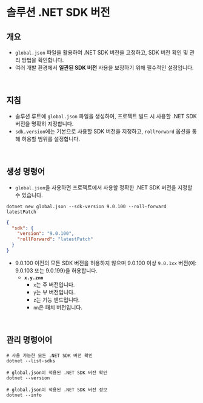 # 솔루션 .NET SDK 버전

## 개요
- `global.json` 파일을 활용하여 .NET SDK 버전을 고정하고, SDK 버전 확인 및 관리 방법을 확인합니다.
- 여러 개발 환경에서 **일관된 SDK 버전** 사용을 보장하기 위해 필수적인 설정입니다.

<br/>

## 지침
- 솔루션 루트에 `global.json` 파일을 생성하여, 프로젝트 빌드 시 사용할 .NET SDK 버전을 명확히 지정합니다.
- `sdk.version`에는 기본으로 사용할 SDK 버전을 지정하고, `rollForward` 옵션을 통해 허용할 범위를 설정합니다.

<br/>

## 생성 명령어
- `global.json`을 사용하면 프로젝트에서 사용할 정확한 .NET SDK 버전을 지정할 수 있습니다.

```shell
dotnet new global.json --sdk-version 9.0.100 --roll-forward latestPatch
```

```json
{
  "sdk": {
    "version": "9.0.100",
    "rollForward": "latestPatch"
  }
}
```

- 9.0.100 이전의 모든 SDK 버전을 허용하지 않으며 9.0.100 이상 `9.0.1xx` 버전(예: 9.0.103 또는 9.0.199)을 허용합니다.
  - **`x.y.znn`**
    - `x`는 주 버전입니다.
    - `y`는 부 버전입니다.
    - `z`는 기능 밴드입니다.
    - `nn`은 패치 버전입니다.

<br/>

## 관리 명령어어
```shell
# 사용 가능한 모든 .NET SDK 버전 확인
dotnet --list-sdks

# global.json이 적용된 .NET SDK 버전 확인
dotnet --version

# global.json이 적용된 .NET SDK 버전 정보
dotnet --info
```
